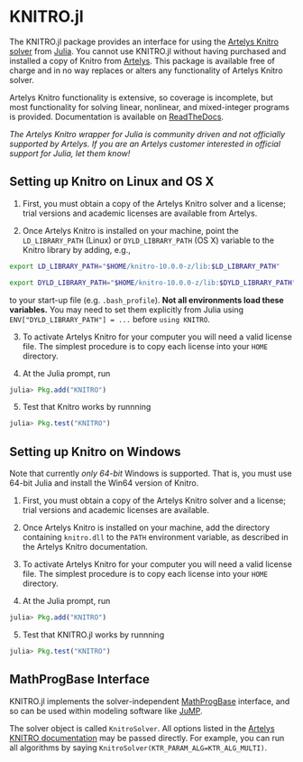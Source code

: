 KNITRO.jl
=========

The KNITRO.jl package provides an interface for using the [Artelys Knitro solver](http://artelys.com/en/optimization-tools/knitro) from [Julia](http://julialang.org/). You cannot use KNITRO.jl without having purchased and installed a copy of Knitro from [Artelys](http://artelys.com/). This package is available free of charge and in no way replaces or alters any functionality of Artelys Knitro solver.

Artelys Knitro functionality is extensive, so coverage is incomplete, but most functionality for solving linear, nonlinear, and mixed-integer programs is provided. Documentation is available on [ReadTheDocs](http://knitrojl.readthedocs.org/en/latest/knitro.html).

*The Artelys Knitro wrapper for Julia is community driven and not officially supported by Artelys. If you are an Artelys customer interested in official support for Julia, let them know!*

Setting up Knitro on Linux and OS X
-----------------------------------

1. First, you must obtain a copy of the Artelys Knitro solver and a license; trial versions and academic licenses are available from Artelys.

2. Once Artelys Knitro is installed on your machine, point the `LD_LIBRARY_PATH` (Linux) or `DYLD_LIBRARY_PATH` (OS X) variable to the Knitro library by adding, e.g.,

  ```bash
  export LD_LIBRARY_PATH="$HOME/knitro-10.0.0-z/lib:$LD_LIBRARY_PATH"
  ```

  ```bash
  export DYLD_LIBRARY_PATH="$HOME/knitro-10.0.0-z/lib:$DYLD_LIBRARY_PATH"
  ```
to your start-up file (e.g. ``.bash_profile``). **Not all environments load these variables.** You may need to set them explicitly from Julia using ``ENV["DYLD_LIBRARY_PATH"] = ...`` before ``using KNITRO``.

3. To activate Artelys Knitro for your computer you will need a valid license file. The simplest procedure is to copy each license into your `HOME` directory.

4. At the Julia prompt, run 
  ```julia
  julia> Pkg.add("KNITRO")
  ```

5. Test that Knitro works by runnning
  ```julia
  julia> Pkg.test("KNITRO")
  ```

Setting up Knitro on Windows
----------------------------

Note that currently *only 64-bit* Windows is supported. That is, you must use 64-bit Julia and install the Win64 version of Knitro.

1. First, you must obtain a copy of the Artelys Knitro solver and a license; trial versions and academic licenses are available.

2. Once Artelys Knitro is installed on your machine, add the directory containing ``knitro.dll`` to the `PATH` environment variable, as described in the Artelys Knitro documentation.

3. To activate Artelys Knitro for your computer you will need a valid license file. The simplest procedure is to copy each license into your `HOME` directory.

4. At the Julia prompt, run
  ```julia
  julia> Pkg.add("KNITRO")
  ```

5. Test that KNITRO.jl works by runnning
  ```julia
  julia> Pkg.test("KNITRO")
  ```

MathProgBase Interface
----------------------

KNITRO.jl implements the solver-independent [MathProgBase](https://github.com/JuliaOpt/MathProgBase.jl) interface, and so can be used within modeling software like [JuMP](https://github.com/JuliaOpt/JuMP.jl).

The solver object is called ``KnitroSolver``. All options listed in the [Artelys KNITRO documentation](https://www.artelys.com/tools/knitro_doc/3_referenceManual/callableLibrary/userOptions.html) may be passed directly. For example, you can run all algorithms by saying ``KnitroSolver(KTR_PARAM_ALG=KTR_ALG_MULTI)``.

